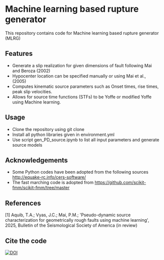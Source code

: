 # Machine learning based rupture generator

This repository contains code for Machine learning based rupture generator (MLRG)

## Features
- Generate a slip realization for given dimensions of fault following Mai and Beroza (2002)
- Hypocenter location can be specified manually or using Mai et al., (2005)
- Computes kinematic source parameters such as Onset times, rise times, peak slip velocities.
- Allows for source time functions (STFs) to be Yoffe or modified Yoffe using Machine learning.

## Usage
- Clone the repository using git clone
- Install all python libraries given in environment.yml
- Use script gen_PD_source.ipynb to list all input parameters and generate source models

## Acknowledgements

- Some Python codes have been adopted from the following sources http://equake-rc.info/cers-software/
- The fast marching code is adopted from https://github.com/scikit-fmm/scikit-fmm/tree/master

## References

[1] Aquib, T.A.; Vyas, J.C.; Mai, P.M.; 'Pseudo-dynamic source characterization for geometrically rough faults using machine learning', 2025, Bulletin of the Seismological Society of America (in review) 

## Cite the code
[![DOI](https://zenodo.org/badge/919073782.svg)](https://doi.org/10.5281/zenodo.14697943)

